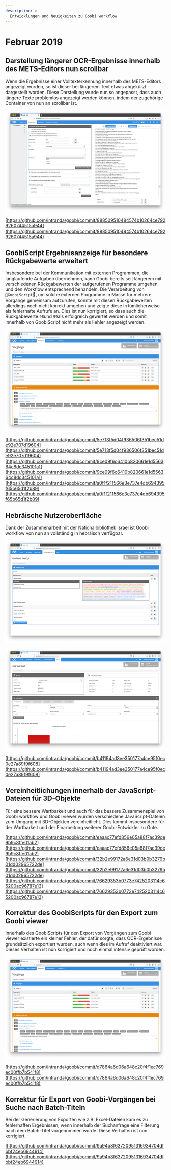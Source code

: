 ```yaml
---
description: >-
  Entwicklungen und Neuigkeiten zu Goobi workflow
---
```


# Februar 2019

## Darstellung längerer OCR-Ergebnisse innerhalb des METS-Editors nun scrollbar

Wenn die Ergebnisse einer Volltexterkennung innerhalb des METS-Editors angezeigt wurden, so ist dieser bei längerem Text etwas abgekürzt dargestellt worden. Diese Darstellung wurde nun so angepasst, dass auch längere Texte problemlos angezeigt werden können, indem der zugehörige Container von nun an scrollbar ist.

![Scrollbarer OCR Container](1902_mets_ocr_de.png)

[https://github.com/intranda/goobi/commit/888509510484574b10264ce7929260744515a944](https://github.com/intranda/goobi/commit/888509510484574b10264ce7929260744515a944)

## GoobiScript Ergebnisanzeige für besondere Rückgabewerte erweitert

Insbesondere bei der Kommunikation mit externen Programmen, die langlaufende Aufgaben übernehmen, kann Goobi bereits seit längerem mit verschiedenen Rückgabewerten der aufgerufenen Programme umgehen und den Workflow entsprechend behandeln. Die Verarbeitung von `GoobiScript`, um solche externen Programme in Masse für mehrere Vorgänge gemeinsam aufzurufen, konnte mit diesen Rückgabewerten allerdings noch nicht korrekt umgehen und zeigte diese irrtümlicherweise als fehlerhafte Aufrufe an. Dies ist nun korrigiert, so dass auch die Rückgabewerte `98`und `99`als erfolgreich gewertet werden und somit innerhalb von GoobiScript nicht mehr als Fehler angezeigt werden.

![Rückgabewerte für GoobiScript](1902_goobiscript_returncodes_de.png)

[https://github.com/intranda/goobi/commit/5e713f5d04f936506f351bec51de92e707d19604](https://github.com/intranda/goobi/commit/5e713f5d04f936506f351bec51de92e707d19604) [https://github.com/intranda/goobi/commit/9ce09f6c6410b820661e1d556364c8dc345101a1](https://github.com/intranda/goobi/commit/9ce09f6c6410b820661e1d556364c8dc345101a1) [https://github.com/intranda/goobi/commit/a0f1f211566e3e737e4db694395f65b65d1f2b89](https://github.com/intranda/goobi/commit/a0f1f211566e3e737e4db694395f65b65d1f2b89)

## Hebräische Nutzeroberfläche

Dank der Zusammenarbeit mit der [Nationalbibliothek Israel](http://nli.org.il/) ist Goobi workflow von nun an vollständig in hebräisch verfügbar.

![Hebräische Benutzergruppen](1902_heb01.png)

![Hebräische Statistiken](1902_heb02.png)

[https://github.com/intranda/goobi/commit/b41194ad3ee350177a4ce95f0ec0e27a89f9f608](https://github.com/intranda/goobi/commit/b41194ad3ee350177a4ce95f0ec0e27a89f9f608)

## Vereinheitlichungen innerhalb der JavaScript-Dateien für 3D-Objekte

Für eine bessere Wartbarkeit und auch für das bessere Zusammenspiel von Goobi workflow und Goobi viewer wurden verschiedene JavaScript-Dateien zum Umgang mit 3D-Objekten vereinheitlicht. Dies kommt insbesondere für der Wartbarkeit und der Einarbeitung weiterer Goobi-Entwickler zu Gute.

[https://github.com/intranda/goobi/commit/eaaac77efd856e05a88f7ac39de9b9c8ffe01ab2](https://github.com/intranda/goobi/commit/eaaac77efd856e05a88f7ac39de9b9c8ffe01ab2) [https://github.com/intranda/goobi/commit/32b2e99172a6e31d03b0b3279b01dd02965722de](https://github.com/intranda/goobi/commit/32b2e99172a6e31d03b0b3279b01dd02965722de) [https://github.com/intranda/goobi/commit/76629353b0773e7425203114c65200ac96787e13](https://github.com/intranda/goobi/commit/76629353b0773e7425203114c65200ac96787e13)

## Korrektur des GoobiScripts für den Export zum Goobi viewer

Innerhalb des GoobiScripts für den Export von Vorgängen zum Goobi viewer existierte ein kleiner Fehler, der dafür sorgte, dass OCR-Ergebnisse grundsätzlich exportiert wurden, auch wenn dies im Aufruf deaktiviert war. Dieses Verhalten ist nun korrigiert und noch einmal intensiv geprüft worden.

![Korrekter Export von OCR-Ergebnissen abhängig von Parameter](1902_ocr_export_de.png)

[https://github.com/intranda/goobi/commit/d7864a6d06a648c20f4f1ec769ec00ffb7b541f8](https://github.com/intranda/goobi/commit/d7864a6d06a648c20f4f1ec769ec00ffb7b541f8)

## Korrektur für Export von Goobi-Vorgängen bei Suche nach Batch-Titeln

Bei der Generierung von Exporten wie z.B. Excel-Dateien kam es zu fehlerhaften Ergebnissen, wenn innerhalb der Suchanfrage eine Filterung nach dem Batch-Titel vorgenommen wurde. Diese Verhalten ist nun korrigiert.

[https://github.com/intranda/goobi/commit/9a94b8f63720951316934704dfbbf24eb6944914](https://github.com/intranda/goobi/commit/9a94b8f63720951316934704dfbbf24eb6944914)